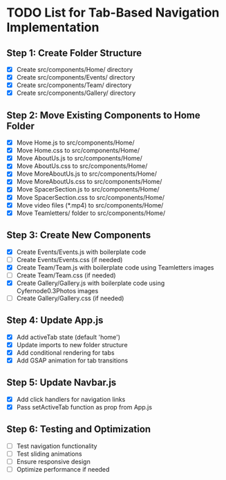 # TODO List for Tab-Based Navigation Implementation

## Step 1: Create Folder Structure
- [x] Create src/components/Home/ directory
- [x] Create src/components/Events/ directory
- [x] Create src/components/Team/ directory
- [x] Create src/components/Gallery/ directory

## Step 2: Move Existing Components to Home Folder
- [x] Move Home.js to src/components/Home/
- [x] Move Home.css to src/components/Home/
- [x] Move AboutUs.js to src/components/Home/
- [x] Move AboutUs.css to src/components/Home/
- [x] Move MoreAboutUs.js to src/components/Home/
- [x] Move MoreAboutUs.css to src/components/Home/
- [x] Move SpacerSection.js to src/components/Home/
- [x] Move SpacerSection.css to src/components/Home/
- [x] Move video files (*.mp4) to src/components/Home/
- [x] Move Teamletters/ folder to src/components/Home/

## Step 3: Create New Components
- [x] Create Events/Events.js with boilerplate code
- [ ] Create Events/Events.css (if needed)
- [x] Create Team/Team.js with boilerplate code using Teamletters images
- [ ] Create Team/Team.css (if needed)
- [x] Create Gallery/Gallery.js with boilerplate code using Cyfernode0.3Photos images
- [ ] Create Gallery/Gallery.css (if needed)

## Step 4: Update App.js
- [x] Add activeTab state (default 'home')
- [x] Update imports to new folder structure
- [x] Add conditional rendering for tabs
- [x] Add GSAP animation for tab transitions

## Step 5: Update Navbar.js
- [x] Add click handlers for navigation links
- [x] Pass setActiveTab function as prop from App.js

## Step 6: Testing and Optimization
- [ ] Test navigation functionality
- [ ] Test sliding animations
- [ ] Ensure responsive design
- [ ] Optimize performance if needed
